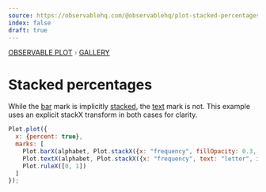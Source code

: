 ```yaml
---
source: https://observablehq.com/@observablehq/plot-stacked-percentages
index: false
draft: true
---
```


<div style="color: grey; font: 13px/25.5px var(--sans-serif); text-transform: uppercase;"><h1 style="display: none;">Plot: Stacked percentages</h1><a href="/plot">Observable Plot</a> › <a href="/@observablehq/plot-gallery">Gallery</a></div>

# Stacked percentages

While the [bar](https://observablehq.com/plot/marks/bar) mark is implicitly [stacked](https://observablehq.com/plot/transforms/stack), the [text](https://observablehq.com/plot/marks/text) mark is not. This example uses an explicit stackX transform in both cases for clarity.

```js echo
Plot.plot({
  x: {percent: true},
  marks: [
    Plot.barX(alphabet, Plot.stackX({x: "frequency", fillOpacity: 0.3, inset: 0.5})),
    Plot.textX(alphabet, Plot.stackX({x: "frequency", text: "letter", inset: 0.5})),
    Plot.ruleX([0, 1])
  ]
});
```
